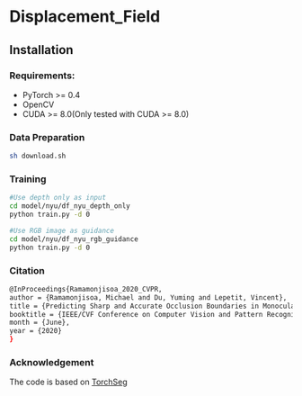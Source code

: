 # Displacement_Field

## Installation

### Requirements:
- PyTorch >= 0.4
- OpenCV
- CUDA >= 8.0(Only tested with CUDA >= 8.0)

### Data Preparation
```bash
sh download.sh
```

### Training
```bash
#Use depth only as input
cd model/nyu/df_nyu_depth_only
python train.py -d 0

#Use RGB image as guidance
cd model/nyu/df_nyu_rgb_guidance
python train.py -d 0
```
### Citation
```bash
@InProceedings{Ramamonjisoa_2020_CVPR,
author = {Ramamonjisoa, Michael and Du, Yuming and Lepetit, Vincent},
title = {Predicting Sharp and Accurate Occlusion Boundaries in Monocular Depth Estimation Using Displacement Fields},
booktitle = {IEEE/CVF Conference on Computer Vision and Pattern Recognition (CVPR)},
month = {June},
year = {2020}
}
```

### Acknowledgement
The code is based on [TorchSeg](https://github.com/ycszen/TorchSeg)
